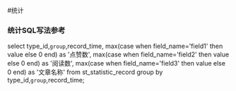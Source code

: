 #统计

### 统计SQL写法参考
select  type_id,`group`,record_time,
max(case when field_name='field1' then value else 0 end) as '点赞数',
max(case when field_name='field2' then value else 0 end) as '阅读数',
max(case when field_name='field3' then value else 0 end) as '文章名称'
from st_statistic_record group by type_id,`group`,record_time;
